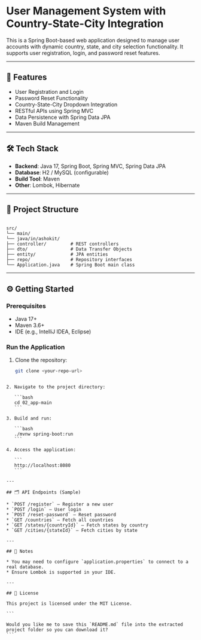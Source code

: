 
# User Management System with Country-State-City Integration

This is a Spring Boot-based web application designed to manage user accounts with dynamic country, state, and city selection functionality. It supports user registration, login, and password reset features.

---

## 🚀 Features

- User Registration and Login
- Password Reset Functionality
- Country-State-City Dropdown Integration
- RESTful APIs using Spring MVC
- Data Persistence with Spring Data JPA
- Maven Build Management

---

## 🛠️ Tech Stack

- **Backend**: Java 17, Spring Boot, Spring MVC, Spring Data JPA
- **Database**: H2 / MySQL (configurable)
- **Build Tool**: Maven
- **Other**: Lombok, Hibernate

---

## 📁 Project Structure

```

src/
└── main/
└── java/in/ashokit/
├── controller/         # REST controllers
├── dto/                # Data Transfer Objects
├── entity/             # JPA entities
├── repo/               # Repository interfaces
└── Application.java    # Spring Boot main class

````

---

## ⚙️ Getting Started

### Prerequisites

- Java 17+
- Maven 3.6+
- IDE (e.g., IntelliJ IDEA, Eclipse)

### Run the Application

1. Clone the repository:
   ```bash
   git clone <your-repo-url>
````

2. Navigate to the project directory:

   ```bash
   cd 02_app-main
   ```

3. Build and run:

   ```bash
   ./mvnw spring-boot:run
   ```

4. Access the application:

   ```
   http://localhost:8080
   ```

---

## 🗂️ API Endpoints (Sample)

* `POST /register` – Register a new user
* `POST /login` – User login
* `POST /reset-password` – Reset password
* `GET /countries` – Fetch all countries
* `GET /states/{countryId}` – Fetch states by country
* `GET /cities/{stateId}` – Fetch cities by state

---

## 📌 Notes

* You may need to configure `application.properties` to connect to a real database.
* Ensure Lombok is supported in your IDE.

---

## 📜 License

This project is licensed under the MIT License.

```

Would you like me to save this `README.md` file into the extracted project folder so you can download it?
```
